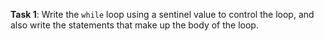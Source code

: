 **Task 1**: Write the `while` loop using a sentinel value to control the loop, and also write the statements that make up the body of the loop.
